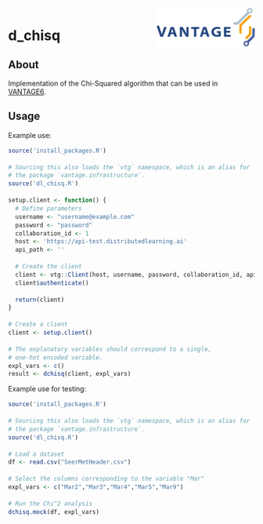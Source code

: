 <img src="https://github.com/IKNL/guidelines/blob/master/resources/logos/vantage6.png?raw=true" width=200 align="right">

# d_chisq
## About
Implementation of the Chi-Squared algorithm that can be used in [VANTAGE6](https://github.com/IKNL/VANTAGE6).

## Usage
Example use:
```R
source('install_packages.R')

# Sourcing this also loads the `vtg` namespace, which is an alias for 
# the package `vantage.infrastructure`.
source('dl_chisq.R')

setup.client <- function() {
  # Define parameters
  username <- "username@example.com"
  password <- "password"
  collaboration_id <- 1
  host <- 'https://api-test.distributedlearning.ai'
  api_path <- ''
  
  # Create the client
  client <- vtg::Client(host, username, password, collaboration_id, api_path)
  client$authenticate()

  return(client)
}

# Create a client
client <- setup.client()

# The explanatory variables should correspond to a single, 
# one-hot encoded variable.
expl_vars <- c()
result <- dchisq(client, expl_vars)
```

Example use for testing:
```R
source('install_packages.R')

# Sourcing this also loads the `vtg` namespace, which is an alias for 
# the package `vantage.infrastructure`.
source('dl_chisq.R')

# Load a dataset
df <- read.csv("SeerMetHeader.csv")

# Select the columns corresponding to the variable "Mar"
expl_vars <- c("Mar2","Mar3","Mar4","Mar5","Mar9")

# Run the Chi^2 analysis
dchisq.mock(df, expl_vars)
```
